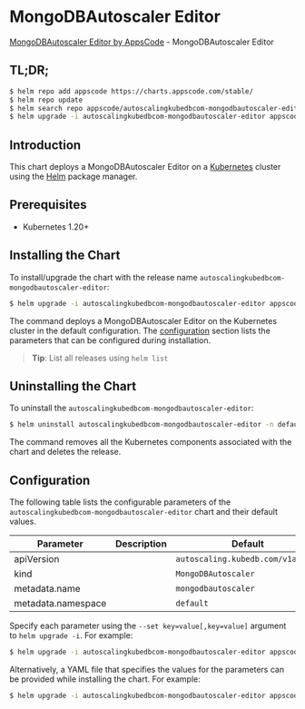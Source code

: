 # MongoDBAutoscaler Editor

[MongoDBAutoscaler Editor by AppsCode](https://appscode.com) - MongoDBAutoscaler Editor

## TL;DR;

```bash
$ helm repo add appscode https://charts.appscode.com/stable/
$ helm repo update
$ helm search repo appscode/autoscalingkubedbcom-mongodbautoscaler-editor --version=v0.25.0
$ helm upgrade -i autoscalingkubedbcom-mongodbautoscaler-editor appscode/autoscalingkubedbcom-mongodbautoscaler-editor -n default --create-namespace --version=v0.25.0
```

## Introduction

This chart deploys a MongoDBAutoscaler Editor on a [Kubernetes](http://kubernetes.io) cluster using the [Helm](https://helm.sh) package manager.

## Prerequisites

- Kubernetes 1.20+

## Installing the Chart

To install/upgrade the chart with the release name `autoscalingkubedbcom-mongodbautoscaler-editor`:

```bash
$ helm upgrade -i autoscalingkubedbcom-mongodbautoscaler-editor appscode/autoscalingkubedbcom-mongodbautoscaler-editor -n default --create-namespace --version=v0.25.0
```

The command deploys a MongoDBAutoscaler Editor on the Kubernetes cluster in the default configuration. The [configuration](#configuration) section lists the parameters that can be configured during installation.

> **Tip**: List all releases using `helm list`

## Uninstalling the Chart

To uninstall the `autoscalingkubedbcom-mongodbautoscaler-editor`:

```bash
$ helm uninstall autoscalingkubedbcom-mongodbautoscaler-editor -n default
```

The command removes all the Kubernetes components associated with the chart and deletes the release.

## Configuration

The following table lists the configurable parameters of the `autoscalingkubedbcom-mongodbautoscaler-editor` chart and their default values.

|     Parameter      | Description |                   Default                    |
|--------------------|-------------|----------------------------------------------|
| apiVersion         |             | <code>autoscaling.kubedb.com/v1alpha1</code> |
| kind               |             | <code>MongoDBAutoscaler</code>               |
| metadata.name      |             | <code>mongodbautoscaler</code>               |
| metadata.namespace |             | <code>default</code>                         |


Specify each parameter using the `--set key=value[,key=value]` argument to `helm upgrade -i`. For example:

```bash
$ helm upgrade -i autoscalingkubedbcom-mongodbautoscaler-editor appscode/autoscalingkubedbcom-mongodbautoscaler-editor -n default --create-namespace --version=v0.25.0 --set apiVersion=autoscaling.kubedb.com/v1alpha1
```

Alternatively, a YAML file that specifies the values for the parameters can be provided while
installing the chart. For example:

```bash
$ helm upgrade -i autoscalingkubedbcom-mongodbautoscaler-editor appscode/autoscalingkubedbcom-mongodbautoscaler-editor -n default --create-namespace --version=v0.25.0 --values values.yaml
```
